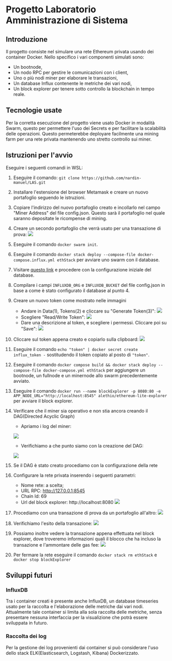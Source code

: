 
# Progetto Laboratorio Amministrazione di Sistema

## Introduzione

Il progetto consiste nel simulare una rete Ethereum privata usando dei container Docker. Nello specifico i vari componenti simulati sono:

- Un bootnode,
- Un nodo RPC per gestire le comunicazioni con i client,
- Uno o più nodi miner per elaborare le transazioni,
- Un database Influx contenente le metriche dei vari nodi,
- Un block explorer per tenere sotto controllo la blockchain in tempo reale.

## Tecnologie usate

Per la corretta esecuzione del progetto viene usato Docker in modalità Swarm, questo per permettere l'uso dei Secrets e per facilitare la scalabilità delle operazioni. Questo permeterebbe deployare facilmente una mining farm per una rete privata mantenendo uno stretto controllo sui miner.

## Istruzioni per l'avvio

Eseguire i seguenti comandi in WSL:

1. Eseguire il comando: `git clone https://github.com/nardin-manuel/LAS.git`

2. Installare l'estensione del browser Metamask e creare un nuovo portafoglio seguendo le istruzioni.

3. Copiare l'indirizzo del nuovo portafoglio creato e incollarlo nel campo "Miner Address" del file config.json. Questo sarà il portafoglio nel quale saranno depositate le ricompense di mining.

4. Creare un secondo portafoglio che verrà usato per una transazione di prova:
![](image/new_wallet.gif)

5. Eseguire il comando `docker swarm init`.

6. Eseguire il comando `docker stack deploy --compose-file docker-compose.influx.yml ethStack` per avviare uno swarm con il database.

7. Visitare [questo link](http://localhost:18086/) e procedere con la configurazione iniziale del database.

8. Compilare i campi `INFLUXDB_ORG` e `INFLUXDB_BUCKET` del file config.json in base a come è stato configurato il database al punto 4.

9. Creare un nuovo token come mostrato nelle immagini
    - Andare in Data(1), Tokens(2) e cliccare su "Generate Token(3)":
     ![](image/Screenshot_5.png)
    - Scegliere "Read/Write Token":
     ![](image/Screenshot_6.png)
    - Dare una descrizione al token, e scegliere i permessi. Cliccare poi su "Save":
    ![](image/Screenshot_7.png)

10. Cliccare sul token appena creato e copiarlo sulla clipboard:
    ![](image/Screenshot_8.png)

11. Eseguire il comando `echo "token" | docker secret create influx_token -` sostitudendo il token copiato al posto di `"token"`.

12. Eseguire il comando `docker compose build && docker stack deploy --compose-file docker-compose.yml ethStack` per aggiungere un bootnode, un fullnode e un minernode allo swarm precedentemente avviato.

13. Eseguire il comando `docker run --name blockExplorer -p 8080:80 -e APP_NODE_URL="http://localhost:8545" alethio/ethereum-lite-explorer` per avviare il block explorer.

14. Verificare che il miner sia operativo e non stia ancora creando il DAG(Directed Acyclic Graph)
    - Apriamo i log del miner:

    ![](image/start_log.gif)

    - Verifichiamo a che punto siamo con la creazione del DAG:

    ![](image/wait_dag.gif)

15. Se il DAG è stato creato procediamo con la configurazione della rete

16. Configurare la rete privata inserendo i seguenti parametri:
    - Nome rete: a scelta;
    - URL RPC: http://127.0.0.1:8545
    - Chain Id: 69
    - Url del block explorer: http://localhost:8080
![](image/set_rpc.gif)

17. Procediamo con una transazione di prova da un portafoglio all'altro:
![](image/transaction.gif)


18. Verifichiamo l'esito della transazione:
![](image/transaction_ok.gif)

19. Possiamo inoltre vedere la transazione appena effettuata nel block explorer, dove troveremo informazioni quali il blocco che ha incluso la transazione e l'ammontare delle gas fee:
![](image/block_explorer.gif)

20. Per fermare la rete eseguire il comando `docker stack rm ethStack` e `docker stop blockExplorer`

## Sviluppi futuri
### InfluxDB
Tra i container creati è presente anche InfluxDB, un database timeseries usato per la raccolta e l'elaborazione delle metriche dai vari nodi. Attualmente tale container si limita alla sola raccolta delle metriche, senza presentare nessuna interfaccia per la visualizione che potrà essere sviluppata in futuro.
### Raccolta dei log
Per la gestione dei log provenienti dai container si può considerare l'uso dello stack ELK(Elasticsearch, Logstash, Kibana) Dockerizzato.